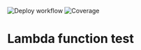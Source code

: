 ![Deploy workflow](https://github.com/sirioneto/lambda-go/actions/workflows/deploy.yml/badge.svg)
![Coverage](https://img.shields.io/badge/Coverage-0.0%25-red)

# Lambda function test
